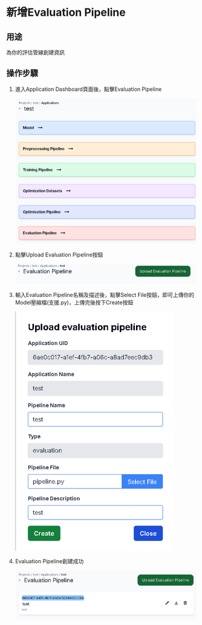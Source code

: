 # 新增Evaluation Pipeline

## 用途

為你的評估管線創建資訊

## 操作步驟

1. 進入Application  Dashboard頁面後，點擊Evaluation Pipeline
    
    ![image](images/create_evaluation_pipeline/image.png)
    
2. 點擊Upload Evaluation Pipeline按鈕
    
    ![image1](images/create_evaluation_pipeline/image%201.png)
    
3. 輸入Evaluation Pipeline名稱及描述後，點擊Select File按鈕，即可上傳你的Model壓縮檔(支援.py)，上傳完後按下Create按鈕
    
    ![image2](images/create_evaluation_pipeline/image%202.png)
    
4. Evaluation Pipeline創建成功
    
    ![image3](images/create_evaluation_pipeline/image%203.png)